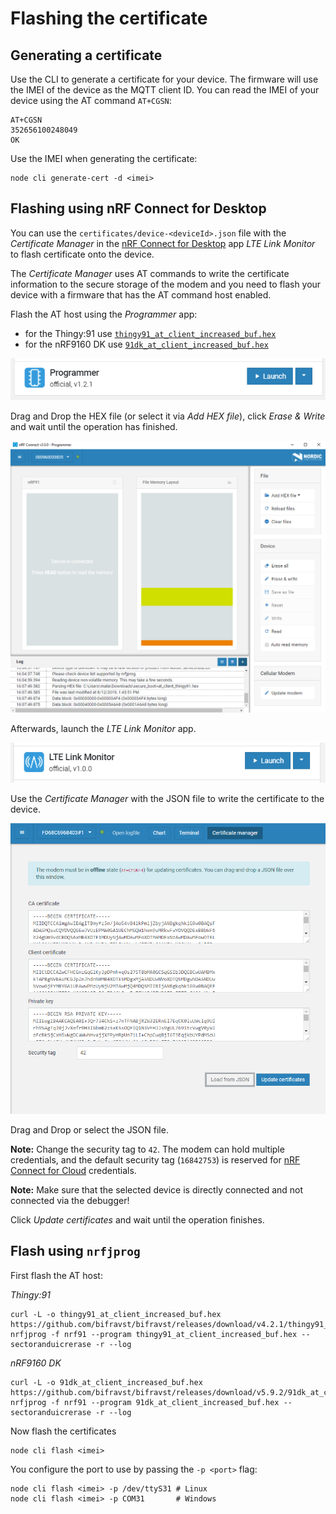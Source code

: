 # Flashing the certificate

## Generating a certificate

Use the CLI to generate a certificate for your device. The firmware will use the
IMEI of the device as the MQTT client ID. You can read the IMEI of your device
using the AT command `AT+CGSN`:

    AT+CGSN
    352656100248049
    OK

Use the IMEI when generating the certificate:

    node cli generate-cert -d <imei>

## Flashing using nRF Connect for Desktop

You can use the `certificates/device-<deviceId>.json` file with the _Certificate
Manager_ in the
[nRF Connect for Desktop](https://www.nordicsemi.com/Software-and-Tools/Development-Tools/nRF-Connect-for-desktop)
app _LTE Link Monitor_ to flash certificate onto the device.

The _Certificate Manager_ uses AT commands to write the certificate information
to the secure storage of the modem and you need to flash your device with a
firmware that has the AT command host enabled.

Flash the AT host using the _Programmer_ app:

- for the Thingy:91 use
  [`thingy91_at_client_increased_buf.hex`](https://github.com/bifravst/bifravst/releases/download/v4.2.1/thingy91_at_client_increased_buf.hex)
- for the nRF9160 DK use
  [`91dk_at_client_increased_buf.hex`](https://github.com/bifravst/bifravst/releases/download/v5.9.2/91dk_at_client_increased_buf.hex)

![nRF Connect for Desktop Programmer](images/programmer-desktop.png)

Drag and Drop the HEX file (or select it via _Add HEX file_), click _Erase &
Write_ and wait until the operation has finished.

![nRF Connect for Desktop Programmer](images/programmer-modem-desktop.png)

Afterwards, launch the _LTE Link Monitor_ app.

![nRF Connect for Desktop LTE Link Monitor](images/lte-link-monitor-desktop.png)

Use the _Certificate Manager_ with the JSON file to write the certificate to the
device.

![nRF Connect for Desktop Certificate Manager](images/certificate-manager-desktop.png)

Drag and Drop or select the JSON file.

**Note:** Change the security tag to `42`. The modem can hold multiple
credentials, and the default security tag (`16842753`) is reserved for
[nRF Connect for Cloud](https://www.nordicsemi.com/Software-and-Tools/Development-Tools/nRF-Connect-for-Cloud)
credentials.

**Note:** Make sure that the selected device is directly connected and not
connected via the debugger!

Click _Update certificates_ and wait until the operation finishes.

## Flash using `nrfjprog`

First flash the AT host:

*Thingy:91*

    curl -L -o thingy91_at_client_increased_buf.hex https://github.com/bifravst/bifravst/releases/download/v4.2.1/thingy91_at_client_increased_buf.hex
    nrfjprog -f nrf91 --program thingy91_at_client_increased_buf.hex --sectoranduicrerase -r --log

*nRF9160 DK*

    curl -L -o 91dk_at_client_increased_buf.hex https://github.com/bifravst/bifravst/releases/download/v5.9.2/91dk_at_client_increased_buf.hex
    nrfjprog -f nrf91 --program 91dk_at_client_increased_buf.hex --sectoranduicrerase -r --log

Now flash the certificates

    node cli flash <imei>

You configure the port to use by passing the `-p <port>` flag:

    node cli flash <imei> -p /dev/ttyS31 # Linux
    node cli flash <imei> -p COM31       # Windows
